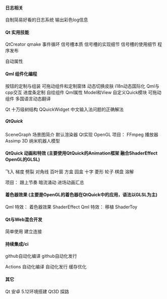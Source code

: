 #### 日志相关
自制简易好看的日志系统
输出彩色log信息

#### Qt 实用技能
QtCreator
qmake
事件循环
信号槽本质
信号槽的实现细节
信号槽的使用细节
程序发布

自动属性

#### Qml 组件化编程
按钮的定制与组装
可拖动组件和定制窗体
动态切换皮肤
i18n动态国际化
Qml与cpp交互
进度条定制
自绘组件
Qml属性
Model和View
自定义Quick模块
可拖动组件
多国语言动态翻译

Qt 十万级树结构
QQuickWidget 中文输入法问题的正确解法

##### QtQuick
SceneGraph 场景图简介
默认渲染器
Qt实现 OpenGL
项目： FFmpeg 播放器
      Assimp 3D 纳米机器人模型

#### QtQuick 动画和特效 (主要使用QtQuick的Animation框架 融合ShaderEffect OpenGL的GLSL)
飞入
梯度
劈裂
对角线
百叶窗
方盒
园盒
十字
菱形
轮子
棋盘
溶解

项目： 跟上节奏
      暗流涌动
      进场动画汇总

#### 着色器效果 (主要是OpenGL的着色器在QtQuick中的应用，语法以GLSL为主)
Qml 特效： 着色器效果 ShaderEffect
Qml 特效： 移植 ShaderToy

#### Qt与Web混合开发
简单使用 
建立连接

#### 持续集成/ci
github自动化编译
github自动化发行

Actions 自动化编译
        自动化发行
        缓存优化


#### 其它
Qt 安卓 5.12环境搭建
Qt3D 探路

